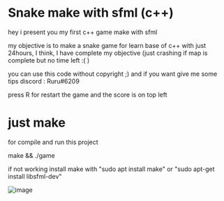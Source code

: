 # Snake make with sfml (c++)

hey i present you my first c++ game make with sfml

my objective is to make a snake game for learn base of c++ with just 24hours, I think, I have complete my objective
(just crashing if map is complete but no time left :( )

you can use this code without copyright ;)
and if you want give me some tips discord : Ruru#6209

press R for restart the game and the score is on top left

# just make

for compile and run this project

make && ./game

if not working install make with "sudo apt install make" or "sudo apt-get install libsfml-dev"

![image](https://user-images.githubusercontent.com/91668112/167927084-81344fb6-2867-4566-9772-6f8a23aed37b.png)
